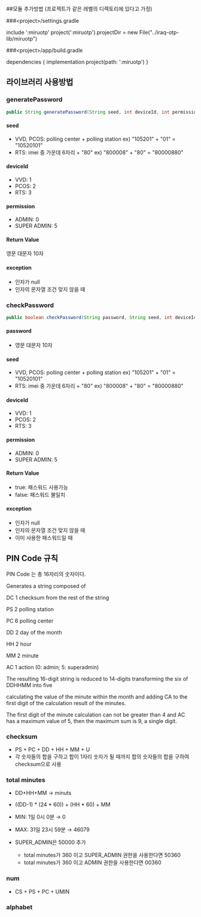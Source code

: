 

##모듈 추가방법 (프로젝트가 같은 레벨의 디렉토리에 있다고 가정)

###\<project\>/settings.gradle

include ':miruotp'
project(':miruotp').projectDir = new File("../iraq-otp-lib/miruotp")

###\<project\>/app/build.gradle

dependencies {
    implementation project(path: ':miruotp')
}



## 라이브러리 사용방법

### generatePassword

```java
public String generatePassword(String seed, int deviceId, int permission) 
```

#### seed

- VVD, PCOS: polling center + polling station ex) "105201" + "01" = "10520101"
- RTS: imei 중 가운데 6자리 + "80" ex) "800008" + "80" = "80000880"

#### deviceId

- VVD: 1
- PCOS: 2
- RTS: 3

#### permission

- ADMIN: 0
- SUPER ADMIN: 5

#### Return Value

영문 대문자 10자

#### exception

- 인자가 null
- 인자의 문자열 조건 맞지 않을 때



### checkPassword

```java
public boolean checkPassword(String password, String seed, int deviceId, int permission)
```

#### password

- 영문 대문자 10자

#### seed

- VVD, PCOS: polling center + polling station ex) "105201" + "01" = "10520101"
- RTS: imei 중 가운데 6자리 + "80" ex) "800008" + "80" = "80000880"

#### deviceId

- VVD: 1
- PCOS: 2
- RTS: 3

#### permission

- ADMIN: 0
- SUPER ADMIN: 5

#### Return Value

- true: 패스워드 사용가능
- false: 패스워드 불일치

#### exception

- 인자가 null
- 인자의 문자열 조건 맞지 않을 때
- 이미 사용한 패스워드일 때



## PIN Code 규칙

PIN Code 는 총 16자리의 숫자이다.

Generates a string composed of

DC 1 checksum from the rest of the string

PS 2 polling station

PC 6 polling center

DD 2 day of the month

HH 2 hour

MM 2 minute

AC 1 action (0: admin; 5: superadmin)

The resulting 16-digit string is reduced to 14-digits transforming the six of DDHHMM into five 

calculating the value of the minute within the month and adding CA to the first digit of the calculation result of the minutes. 

The first digit of the minute calculation can not be greater than 4 and AC has a maximum value of 5, then the maximum sum is 9, a single digit.

### checksum

- PS + PC + DD + HH + MM + U
- 각 숫자들의 합을 구하고 합이 1자리 숫자가 될 때까지 합의 숫자들의 합을 구하여 checksum으로 사용

### total minutes

- DD+HH+MM → minuts

- ((DD-1) * (24 * 60)) + (HH * 60) + MM
- MIN: 1일 0시 0분 → 0
- MAX: 31일 23시 59분 → 46079
- SUPER_ADMIN은 50000 추가
  - total minutes가 360 이고 SUPER_ADMIN 권한을 사용한다면 50360
  - total minutes가 360 이고 ADMIN 권한을 사용한다면 00360

### num

- CS + PS + PC + UMIN

### alphabet

